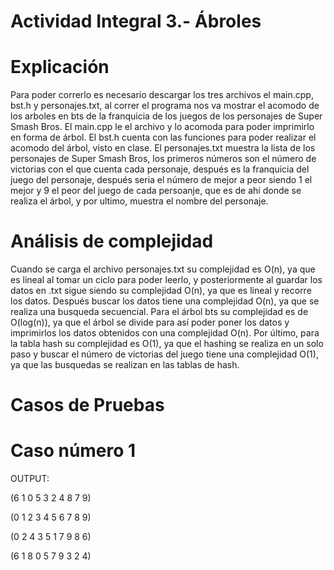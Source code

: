 # Actividad Integral 3.- Ábroles

# Explicación 

Para poder correrlo es necesario descargar los tres archivos el main.cpp, bst.h y personajes.txt, al correr el programa nos va mostrar el acomodo de los arboles en  bts de la franquicia de los juegos de los personajes de Super Smash Bros. El main.cpp le el archivo y lo acomoda para poder imprimirlo en forma de árbol. El bst.h cuenta con las funciones para poder realizar el acomodo del árbol, visto en clase. El personajes.txt muestra la lista de los personajes de Super Smash Bros, los primeros números son el número de victorias con el que cuenta cada personaje, después es la franquicia del juego del personaje, después seria el número de mejor a peor siendo 1 el mejor y 9 el peor del juego de cada persoanje, que es de ahí donde se realiza el árbol, y por ultimo, muestra el nombre del personaje.

# Análisis de complejidad

Cuando se carga el archivo personajes.txt su complejidad es O(n), ya que es lineal al tomar un ciclo para poder leerlo, y posteriormente al guardar los datos en .txt sigue siendo su complejidad O(n), ya que es lineal y recorre los datos. Después buscar los datos tiene una complejidad O(n), ya que se realiza una busqueda secuencial. Para el árbol bts su complejidad es de O(log(n)), ya que el árbol se divide para así poder poner los datos y imprimirlos los datos obtenidos con una complejidad O(n). Por último, para la tabla hash su complejidad es O(1), ya que el hashing se realiza en un solo paso y buscar el número de victorias del juego tiene una complejidad O(1), ya que las busquedas se realizan en las tablas de hash.


# Casos de Pruebas

# Caso número 1

OUTPUT:

(6 1 0 5 3 2 4 8 7 9)

(0 1 2 3 4 5 6 7 8 9)

(0 2 4 3 5 1 7 9 8 6)

(6 1 8 0 5 7 9 3 2 4)
